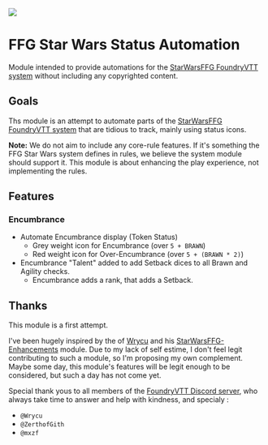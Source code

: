 ![](https://img.shields.io/badge/Foundry-v12-informational)

<!--- Downloads @ Latest Badge -->
<!--- replace <user>/<repo> with your username/repository -->
<!--- ![Latest Release Download Count](https://img.shields.io/github/downloads/<user>/<repo>/latest/module.zip) -->

<!--- Forge Bazaar Install % Badge -->
<!--- replace <your-module-name> with the `name` in your manifest -->
<!--- ![Forge Installs](https://img.shields.io/badge/dynamic/json?label=Forge%20Installs&query=package.installs&suffix=%25&url=https%3A%2F%2Fforge-vtt.com%2Fapi%2Fbazaar%2Fpackage%2F<your-module-name>&colorB=4aa94a) -->

# FFG Star Wars Status Automation

Module intended to provide automations for the [StarWarsFFG FoundryVTT system](https://github.com/StarWarsFoundryVTT/StarWarsFFG) without including any copyrighted content.

## Goals

Ths module is an attempt to automate parts of the [StarWarsFFG FoundryVTT system](https://github.com/StarWarsFoundryVTT/StarWarsFFG) that are tidious to track, mainly using status icons.

**Note:** We do not aim to include any core-rule features. If it's something the FFG Star Wars system defines in rules, we believe the system module should support it. This module is about enhancing the play experience, not implementing the rules.

## Features

### Encumbrance

- Automate Encumbrance display (Token Status)
  - Grey weight icon for Encumbrance (over `5 + BRAWN`)
  - Red weight icon for Over-Encumbrance (over `5 + (BRAWN * 2)`)
- Encumbrance "Talent" added to add Setback dices to all Brawn and Agility checks.
  - Encumbrance adds a rank, that adds a Setback.

## Thanks

This module is a first attempt.

I've been hugely inspired by the of [Wrycu](https://github.com/wrycu) and his [StarWarsFFG-Enhancements](https://github.com/wrycu/StarWarsFFG-Enhancements) module. Due to my lack of self estime, I don't feel legit contributing to such a module, so I'm proposing my own complement. Maybe some day, this module's features will be legit enough to be considered, but such a day has not come yet.

Special thank yous to all members of the [FoundryVTT Discord server](https://discord.gg/foundryvtt), who always take time to answer and help with kindness, and specialy :

- `@Wrycu`
- `@ZerthofGith`
- `@mxzf`
